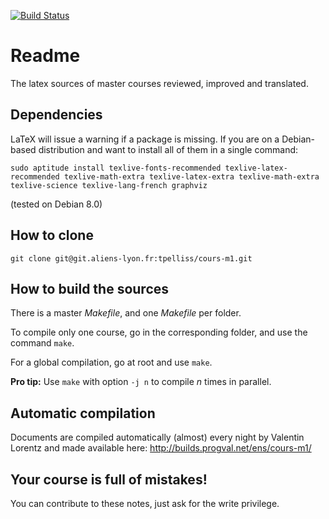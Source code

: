 [![Build Status](https://travis-ci.org/s-i-newton/EPFL-Master-Lectures.svg?branch=master)](https://travis-ci.org/s-i-newton/EPFL-Master-Lectures)

# Readme

The latex sources of master courses reviewed, improved and translated.

## Dependencies

LaTeX will issue a warning if a package is missing. If you are on a Debian-based
distribution and want to install all of them in a single command:

```
sudo aptitude install texlive-fonts-recommended texlive-latex-recommended texlive-math-extra texlive-latex-extra texlive-math-extra texlive-science texlive-lang-french graphviz
```

(tested on Debian 8.0)

## How to clone

```
git clone git@git.aliens-lyon.fr:tpelliss/cours-m1.git
```

## How to build the sources

There is a master *Makefile*, and one *Makefile* per folder.

To compile only one course, go in the corresponding folder, and use the command 
`make`.

For a global compilation, go at root and use `make`.

**Pro tip:** Use `make` with option `-j n` to compile *n* times in parallel.

## Automatic compilation

Documents are compiled automatically (almost) every night by Valentin Lorentz and made available here: http://builds.progval.net/ens/cours-m1/

## Your course is full of mistakes!

You can contribute to these notes, just ask for the write privilege.
